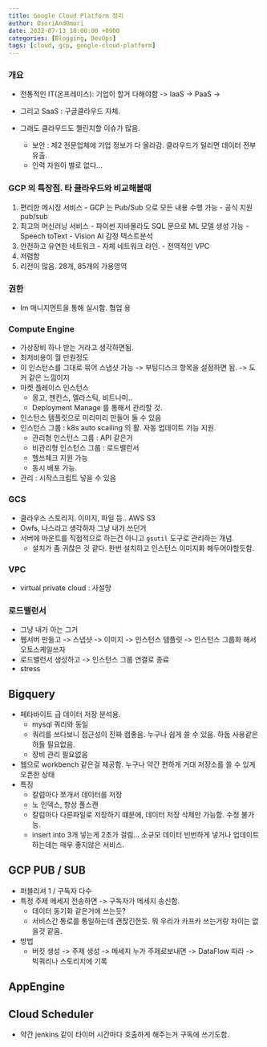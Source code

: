 ```yaml
---
title: Google Cloud Platform 정리
author: OsoriAndOmori
date: 2022-07-13 18:00:00 +0900
categories: [Blogging, DevOps]
tags: [cloud, gcp, google-cloud-platform]
---
```


### 개요
- 전통적인 IT(온프레미스): 기업이 할거 다해야함 -> IaaS -> PaaS ->
- 그리고 SaaS : 구글클라우드 자체.

- 그래도 클라우드도 첼린지할 이슈가 많음.
  - 보안 : 제2 전문업체에 기업 정보가 다 올라감. 클라우드가 털리면 데이터 전부 유출.
  - 인력 자원이 별로 없다...

### GCP 의 특장점. 타 클라우드와 비교해볼때
  1. 편리한 메시징 서비스
    - GCP 는 Pub/Sub 으로 모든 내용 수행 가능
    - 공식 지원 pub/sub
  2. 최고의 머신러닝 서비스
    - 파이썬 자바몰라도 SQL 문으로 ML 모델 생성 가능
    - Speech toText
    - Vision AI 감정 텍스트분석
  3. 안전하고 유연한 네트워크
    - 자체 네트워크 라인.
    - 전역적인 VPC
  4. 저렴함
  5. 리전이 많음. 28개, 85개의 가용영역

### 권한
- Im 매니지먼트을 통해 실시함. 협업 용

### Compute Engine
- 가상장비 하나 받는 거라고 생각하면됨.
- 최저비용이 월 만원정도
- 이 인스턴스를 그대로 묶어 스냅샷 가능 -> 부팅디스크 항목을 설정하면 됨. -> 도커 같은 느낌이지
- 마켓 플레이스 인스턴스
  - 몽고, 젠킨스, 엘라스틱, 비트나미..
  - Deployment Manage 를 통해서 관리할 것.
- 인스턴스 템플릿으로 미리미리 만들어 둘 수 있음
- 인스턴스 그룹 : k8s auto scailing 의 활. 자동 업데이트 기능 지원.
  - 관리형 인스턴스 그룹 : API 같은거
  - 비관리형 인스턴스 그룹 : 로드밸런서
  - 헬쓰체크 지원 가능
  - 동시 배포 가능.
- 관리 : 시작스크립트 넣을 수 있음

### GCS
- 클라우스 스토리지. 이미지, 파일 등.. AWS S3
- Owfs, 나스라고 생각하자 그냥 내가 쓰던거
- 서버에 마운트를 직접적으로 하는건 아니고 `gsutil` 도구로 관리하는 개념.
  - 설치가 좀 귀찮은 것 같다. 한번 설치하고 인스턴스 이미지화 해두어야할듯함.

### VPC
- virtual private cloud : 사설망

### 로드밸런서
- 그냥 내가 아는 그거
- 웹서버 만들고 -> 스냅샷 -> 이미지 -> 인스턴스 템플릿 -> 인스턴스 그룹화 해서 오토스케일쓰자
- 로드밸런서 생성하고 -> 인스턴스 그룹 연결로 종료
- stress

## Bigquery
- 페타바이트 급 데이터 저장 분석용.
  - mysql 쿼리와 동일
  - 쿼리를 쓰다보니 접근성이 진짜 캡좋음. 누구나 쉽게 쓸 수 있음. 하둡 사용같은 허들 필요없음.
  - 장비 관리 필요없음
- 웹으로 workbench 같은걸 제공함. 누구나 약간 편하게 거대 저장소를 쓸 수 있게 오픈한 상태
- 특징
  - 칼럼마다 쪼개서 데이터를 저장
  - 노 인덱스, 항상 풀스캔
  - 칼럼마다 다른파일로 저장하기 떄문에, 데이터 저장 삭제만 가능함. 수정 불가능.
  - insert into 3개 넣는게 2초가 걸림... 소규모 데이터 빈번하게 넣거나 업데이트하는데는 매우 좋지않은 서비스.

## GCP PUB / SUB
- 퍼블리셔 1 / 구독자 다수
- 특정 주제 메세지 전송하면 -> 구독자가 메세지 송신함.
  - 데이터 동기화 같은거에 쓰는듯?
  - 서비스간 통로를 통일하는데 괜찮긴한듯. 뭐 우리가 카프카 쓰는거랑 차이는 없을것 같음.
- 방법
  - 버킷 생성 -> 주제 생성 -> 메세지 누가 주제로보내면 -> DataFlow 따라 -> 빅쿼리나 스토리지에 기록

## AppEngine

## Cloud Scheduler
- 약간 jenkins 같이 타이머 시간마다 호출하게 해주는거 구독에 쓰기도함.
